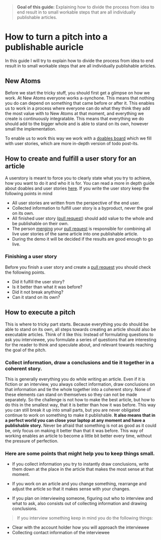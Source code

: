 >**Goal of this guide:** Explaining how to divide the process from idea to end result in to small workable steps that are all individually publishable articles.

# How to turn a pitch into a publishable auricle
In this guide I will try to explain how to divide the process from idea to end result in to small workable steps that are all individually publishable articles.

## New Atoms
Before we start the tricky stuff, you should first get a glimpse on how we work.
At New Atoms everyone works a-synchone. This means that nothing you do can depend on something that came before or after it. This enables us to work in a process where everyone can do what they think they add the most value with to New Atoms at that moment, and everything we create is continuously integratable. This means that everything we do should add to the bigger whole and is able to stand on its own, however small the implementation.

To enable us to work this way we work with a [doables board](https://github.com/newatoms/guides/tree/ready/board-guide) which we fill with user stories, which are more in-depth version of todo post-its.

## How to create and fulfill a user story for an article
A userstory is meant to force you to clearly state what you try to achieve, how you want to do it and who it is for. You can read a more in depth guide about doables and user stories [here](https://github.com/newatoms/guides/tree/ready/board-guide).
If you write the user story keep the following points in mind

* All user stories are written from the perspective of the end user.
* Collected information to fulfill user story is a byproduct, never the goal on its own.
* All finished user story ([pull request](https://github.com/newatoms/guides/tree/ready/github-guide#the-pull-request)) should add value to the whole and be publishable on their own.
* The person [merging](https://github.com/newatoms/guides/tree/ready/github-guide#discuss-and-merge) your [pull request](https://github.com/newatoms/guides/tree/ready/github-guide#the-pull-request) is responsible for combining all live user stories of the same article into one publishable article.
* During the demo it will be decided if the results are good enough to go live.

### Finishing a user story
Before you finish a user story and create a [pull request](https://github.com/newatoms/guides/tree/ready/github-guide#the-pull-request) you should check the following points.
* Did it fulfill the user story?
* Is it better than what it was before?
* Did it not break anything?
* Can it stand on its own?

## How to execute a pitch
This is where to tricky part starts. Because everything you do should be able to stand on its own, all steps towards creating an article should also be executable articles. Think of it like this: Instead of formulating questions to ask you interviewee, you formulate a series of questions that are interesting for the reader to think and speculate about, and relevant towards reaching the goal of the pitch.

### Collect information, draw a conclusions and tie it together in a coherent story.
This is generally everything you do while writing an article. Even if it is fiction or an interview, you always collect information, draw conclusions on that information and tie the whole together into a coherent story. None of these elements can stand on themselves so they can not be made separately. So the challenge is not how to make the best article, but how to do this in the smallest way, that it is better than how it was before. This way you can still break it up into small parts, but you are never obligated continue to work on something to make it publishable. **It also means that in a perfect world you can close your laptop at any moment and have a publishable story.** Never be afraid that something is not as good as it could be, only focus on making it better than that it was before. This way of working enables an article to become a little bit better every time, without the pressure of perfection.


### Here are some points that might help you to keep things small.

* If you collect information you try to instantly draw conclusions, write them down at the place in the article that makes the most sense at that moment.

* If you work on an article and you change something, rearrange and adjust the article so that it makes sense with your changes.

* If you plan on interviewing someone, figuring out who to interview and what to ask, also consists out of collecting information and drawing conclusions.

> If you interview something keep in mind you do the following things:
* Clear with the account holder how you will approach the interviewee
* Collecting contact information of the interviewee
